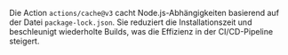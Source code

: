 Die Action `actions/cache@v3` cacht Node.js-Abhängigkeiten basierend auf der Datei `package-lock.json`. Sie reduziert die Installationszeit und beschleunigt wiederholte Builds, was die Effizienz in der CI/CD-Pipeline steigert.
